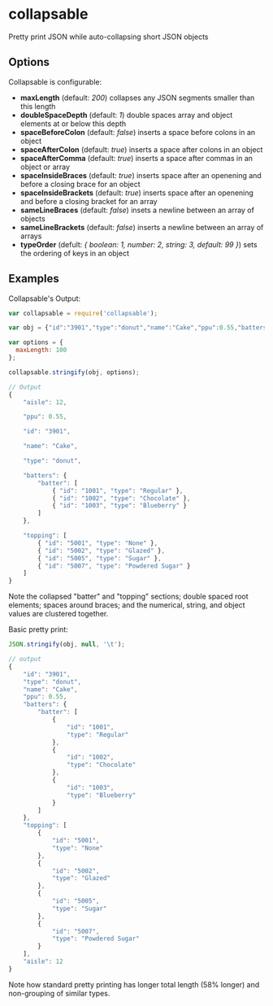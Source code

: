 # collapsable
Pretty print JSON while auto-collapsing short JSON objects

## Options
Collapsable is configurable:
* **maxLength** (default: *200*) collapses any JSON segments smaller than this length
* **doubleSpaceDepth** (default: *1*) double spaces array and object elements at or below this depth
* **spaceBeforeColon** (default: *false*) inserts a space before colons in an object
* **spaceAfterColon** (default: *true*) inserts a space after colons in an object
* **spaceAfterComma** (default: *true*) inserts a space after commas in an object or array 
* **spaceInsideBraces** (default: *true*) inserts space after an openening and before a closing brace for an object
* **spaceInsideBrackets** (default: *true*) inserts space after an openening and before a closing bracket for an array
* **sameLineBraces** (default: *false*) insets a newline between an array of objects
* **sameLineBrackets** (default: *false*) inserts a newline between an array of arrays
* **typeOrder** (defult: *{ boolean: 1, number: 2, string: 3, default: 99 }*) sets the ordering of keys in an object


## Examples

Collapsable's Output:
```js
var collapsable = require('collapsable');

var obj = {"id":"3901","type":"donut","name":"Cake","ppu":0.55,"batters":{"batter":[{"id":"1001","type":"Regular"},{"id":"1002","type":"Chocolate"},{"id":"1003","type":"Blueberry"}]},"topping":[{"id":"5001","type":"None"},{"id":"5002","type":"Glazed"},{"id":"5005","type":"Sugar"},{"id":"5007","type":"Powdered Sugar"}],"aisle":12};

var options = {
  maxLength: 100
};

collapsable.stringify(obj, options);

// Output
{
	"aisle": 12,

	"ppu": 0.55,

	"id": "3901",

	"name": "Cake",

	"type": "donut",

	"batters": {
		"batter": [
			{ "id": "1001", "type": "Regular" },
			{ "id": "1002", "type": "Chocolate" },
			{ "id": "1003", "type": "Blueberry" }
		]
	},

	"topping": [
		{ "id": "5001", "type": "None" },
		{ "id": "5002", "type": "Glazed" },
		{ "id": "5005", "type": "Sugar" },
		{ "id": "5007", "type": "Powdered Sugar" }
	]
}
```
Note the collapsed "batter" and "topping" sections; double spaced root elements; spaces around braces; and the numerical, string, and object values are clustered together. 

Basic pretty print:
```js
JSON.stringify(obj, null, '\t');

// output
{
	"id": "3901",
	"type": "donut",
	"name": "Cake",
	"ppu": 0.55,
	"batters": {
		"batter": [
			{
				"id": "1001",
				"type": "Regular"
			},
			{
				"id": "1002",
				"type": "Chocolate"
			},
			{
				"id": "1003",
				"type": "Blueberry"
			}
		]
	},
	"topping": [
		{
			"id": "5001",
			"type": "None"
		},
		{
			"id": "5002",
			"type": "Glazed"
		},
		{
			"id": "5005",
			"type": "Sugar"
		},
		{
			"id": "5007",
			"type": "Powdered Sugar"
		}
	],
	"aisle": 12
}
```
Note how standard pretty printing has longer total length (58% longer) and non-grouping of similar types.
